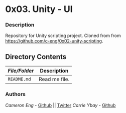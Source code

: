 # 0x03. Unity - UI
### Description
Repository for Unity scripting project.  Cloned from from https://github.com/c-eng/0x02-unity-scripting.

## Directory Contents

|   ***File/Folder***    |  **Description**                       |
|---------------|---------------------------------------|
| `README.md` |  Read me file. |

### Authors
*Cameron Eng* - [Github](https://github.com/c_eng/) || [Twitter](https://twitter.com/c33Eng)
*Carrie Ybay* - [Github](https://github.com/hicarrie/)
